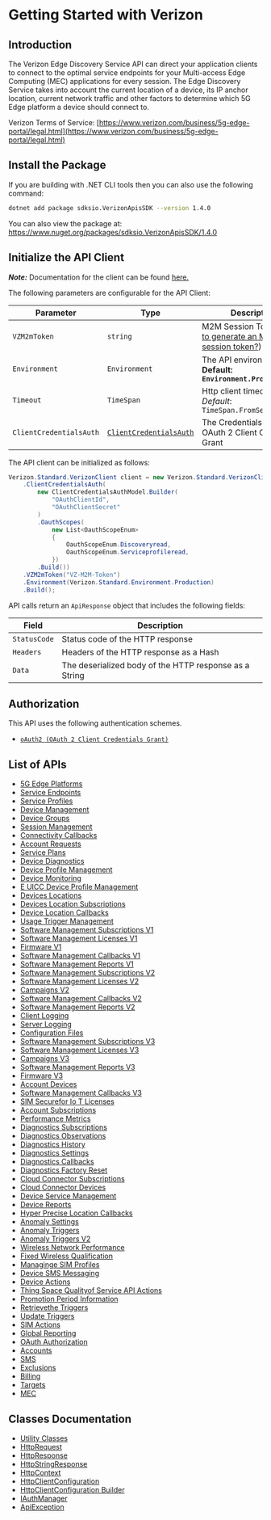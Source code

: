 
# Getting Started with Verizon

## Introduction

The Verizon Edge Discovery Service API can direct your application clients to connect to the optimal service endpoints for your Multi-access Edge Computing (MEC) applications for every session. The Edge Discovery Service takes into account the current location of a device, its IP anchor location, current network traffic and other factors to determine which 5G Edge platform a device should connect to.

Verizon Terms of Service: [https://www.verizon.com/business/5g-edge-portal/legal.html](https://www.verizon.com/business/5g-edge-portal/legal.html)

## Install the Package

If you are building with .NET CLI tools then you can also use the following command:

```bash
dotnet add package sdksio.VerizonApisSDK --version 1.4.0
```

You can also view the package at:
https://www.nuget.org/packages/sdksio.VerizonApisSDK/1.4.0

## Initialize the API Client

**_Note:_** Documentation for the client can be found [here.](https://www.github.com/sdks-io/verizon-apis-dotnet-sdk/tree/1.4.0/doc/client.md)

The following parameters are configurable for the API Client:

| Parameter | Type | Description |
|  --- | --- | --- |
| `VZM2mToken` | `string` | M2M Session Token ([How to generate an M2M session token?](page:getting-started/5g-edge-developer-creds-token#obtaining-a-vz-m2m-session-token-programmatically)) |
| `Environment` | `Environment` | The API environment. <br> **Default: `Environment.Production`** |
| `Timeout` | `TimeSpan` | Http client timeout.<br>*Default*: `TimeSpan.FromSeconds(100)` |
| `ClientCredentialsAuth` | [`ClientCredentialsAuth`](https://www.github.com/sdks-io/verizon-apis-dotnet-sdk/tree/1.4.0/doc/$a/https://www.github.com/sdks-io/verizon-apis-dotnet-sdk/tree/1.4.0/oauth-2-client-credentials-grant.md) | The Credentials Setter for OAuth 2 Client Credentials Grant |

The API client can be initialized as follows:

```csharp
Verizon.Standard.VerizonClient client = new Verizon.Standard.VerizonClient.Builder()
    .ClientCredentialsAuth(
        new ClientCredentialsAuthModel.Builder(
            "OAuthClientId",
            "OAuthClientSecret"
        )
        .OauthScopes(
            new List<OauthScopeEnum>
            {
                OauthScopeEnum.Discoveryread,
                OauthScopeEnum.Serviceprofileread,
            })
        .Build())
    .VZM2mToken("VZ-M2M-Token")
    .Environment(Verizon.Standard.Environment.Production)
    .Build();
```

API calls return an `ApiResponse` object that includes the following fields:

| Field | Description |
|  --- | --- |
| `StatusCode` | Status code of the HTTP response |
| `Headers` | Headers of the HTTP response as a Hash |
| `Data` | The deserialized body of the HTTP response as a String |

## Authorization

This API uses the following authentication schemes.

* [`oAuth2 (OAuth 2 Client Credentials Grant)`](https://www.github.com/sdks-io/verizon-apis-dotnet-sdk/tree/1.4.0/doc/$a/https://www.github.com/sdks-io/verizon-apis-dotnet-sdk/tree/1.4.0/oauth-2-client-credentials-grant.md)

## List of APIs

* [5G Edge Platforms](https://www.github.com/sdks-io/verizon-apis-dotnet-sdk/tree/1.4.0/doc/controllers/5g-edge-platforms.md)
* [Service Endpoints](https://www.github.com/sdks-io/verizon-apis-dotnet-sdk/tree/1.4.0/doc/controllers/service-endpoints.md)
* [Service Profiles](https://www.github.com/sdks-io/verizon-apis-dotnet-sdk/tree/1.4.0/doc/controllers/service-profiles.md)
* [Device Management](https://www.github.com/sdks-io/verizon-apis-dotnet-sdk/tree/1.4.0/doc/controllers/device-management.md)
* [Device Groups](https://www.github.com/sdks-io/verizon-apis-dotnet-sdk/tree/1.4.0/doc/controllers/device-groups.md)
* [Session Management](https://www.github.com/sdks-io/verizon-apis-dotnet-sdk/tree/1.4.0/doc/controllers/session-management.md)
* [Connectivity Callbacks](https://www.github.com/sdks-io/verizon-apis-dotnet-sdk/tree/1.4.0/doc/controllers/connectivity-callbacks.md)
* [Account Requests](https://www.github.com/sdks-io/verizon-apis-dotnet-sdk/tree/1.4.0/doc/controllers/account-requests.md)
* [Service Plans](https://www.github.com/sdks-io/verizon-apis-dotnet-sdk/tree/1.4.0/doc/controllers/service-plans.md)
* [Device Diagnostics](https://www.github.com/sdks-io/verizon-apis-dotnet-sdk/tree/1.4.0/doc/controllers/device-diagnostics.md)
* [Device Profile Management](https://www.github.com/sdks-io/verizon-apis-dotnet-sdk/tree/1.4.0/doc/controllers/device-profile-management.md)
* [Device Monitoring](https://www.github.com/sdks-io/verizon-apis-dotnet-sdk/tree/1.4.0/doc/controllers/device-monitoring.md)
* [E UICC Device Profile Management](https://www.github.com/sdks-io/verizon-apis-dotnet-sdk/tree/1.4.0/doc/controllers/e-uicc-device-profile-management.md)
* [Devices Locations](https://www.github.com/sdks-io/verizon-apis-dotnet-sdk/tree/1.4.0/doc/controllers/devices-locations.md)
* [Devices Location Subscriptions](https://www.github.com/sdks-io/verizon-apis-dotnet-sdk/tree/1.4.0/doc/controllers/devices-location-subscriptions.md)
* [Device Location Callbacks](https://www.github.com/sdks-io/verizon-apis-dotnet-sdk/tree/1.4.0/doc/controllers/device-location-callbacks.md)
* [Usage Trigger Management](https://www.github.com/sdks-io/verizon-apis-dotnet-sdk/tree/1.4.0/doc/controllers/usage-trigger-management.md)
* [Software Management Subscriptions V1](https://www.github.com/sdks-io/verizon-apis-dotnet-sdk/tree/1.4.0/doc/controllers/software-management-subscriptions-v1.md)
* [Software Management Licenses V1](https://www.github.com/sdks-io/verizon-apis-dotnet-sdk/tree/1.4.0/doc/controllers/software-management-licenses-v1.md)
* [Firmware V1](https://www.github.com/sdks-io/verizon-apis-dotnet-sdk/tree/1.4.0/doc/controllers/firmware-v1.md)
* [Software Management Callbacks V1](https://www.github.com/sdks-io/verizon-apis-dotnet-sdk/tree/1.4.0/doc/controllers/software-management-callbacks-v1.md)
* [Software Management Reports V1](https://www.github.com/sdks-io/verizon-apis-dotnet-sdk/tree/1.4.0/doc/controllers/software-management-reports-v1.md)
* [Software Management Subscriptions V2](https://www.github.com/sdks-io/verizon-apis-dotnet-sdk/tree/1.4.0/doc/controllers/software-management-subscriptions-v2.md)
* [Software Management Licenses V2](https://www.github.com/sdks-io/verizon-apis-dotnet-sdk/tree/1.4.0/doc/controllers/software-management-licenses-v2.md)
* [Campaigns V2](https://www.github.com/sdks-io/verizon-apis-dotnet-sdk/tree/1.4.0/doc/controllers/campaigns-v2.md)
* [Software Management Callbacks V2](https://www.github.com/sdks-io/verizon-apis-dotnet-sdk/tree/1.4.0/doc/controllers/software-management-callbacks-v2.md)
* [Software Management Reports V2](https://www.github.com/sdks-io/verizon-apis-dotnet-sdk/tree/1.4.0/doc/controllers/software-management-reports-v2.md)
* [Client Logging](https://www.github.com/sdks-io/verizon-apis-dotnet-sdk/tree/1.4.0/doc/controllers/client-logging.md)
* [Server Logging](https://www.github.com/sdks-io/verizon-apis-dotnet-sdk/tree/1.4.0/doc/controllers/server-logging.md)
* [Configuration Files](https://www.github.com/sdks-io/verizon-apis-dotnet-sdk/tree/1.4.0/doc/controllers/configuration-files.md)
* [Software Management Subscriptions V3](https://www.github.com/sdks-io/verizon-apis-dotnet-sdk/tree/1.4.0/doc/controllers/software-management-subscriptions-v3.md)
* [Software Management Licenses V3](https://www.github.com/sdks-io/verizon-apis-dotnet-sdk/tree/1.4.0/doc/controllers/software-management-licenses-v3.md)
* [Campaigns V3](https://www.github.com/sdks-io/verizon-apis-dotnet-sdk/tree/1.4.0/doc/controllers/campaigns-v3.md)
* [Software Management Reports V3](https://www.github.com/sdks-io/verizon-apis-dotnet-sdk/tree/1.4.0/doc/controllers/software-management-reports-v3.md)
* [Firmware V3](https://www.github.com/sdks-io/verizon-apis-dotnet-sdk/tree/1.4.0/doc/controllers/firmware-v3.md)
* [Account Devices](https://www.github.com/sdks-io/verizon-apis-dotnet-sdk/tree/1.4.0/doc/controllers/account-devices.md)
* [Software Management Callbacks V3](https://www.github.com/sdks-io/verizon-apis-dotnet-sdk/tree/1.4.0/doc/controllers/software-management-callbacks-v3.md)
* [SIM Securefor Io T Licenses](https://www.github.com/sdks-io/verizon-apis-dotnet-sdk/tree/1.4.0/doc/controllers/sim-securefor-io-t-licenses.md)
* [Account Subscriptions](https://www.github.com/sdks-io/verizon-apis-dotnet-sdk/tree/1.4.0/doc/controllers/account-subscriptions.md)
* [Performance Metrics](https://www.github.com/sdks-io/verizon-apis-dotnet-sdk/tree/1.4.0/doc/controllers/performance-metrics.md)
* [Diagnostics Subscriptions](https://www.github.com/sdks-io/verizon-apis-dotnet-sdk/tree/1.4.0/doc/controllers/diagnostics-subscriptions.md)
* [Diagnostics Observations](https://www.github.com/sdks-io/verizon-apis-dotnet-sdk/tree/1.4.0/doc/controllers/diagnostics-observations.md)
* [Diagnostics History](https://www.github.com/sdks-io/verizon-apis-dotnet-sdk/tree/1.4.0/doc/controllers/diagnostics-history.md)
* [Diagnostics Settings](https://www.github.com/sdks-io/verizon-apis-dotnet-sdk/tree/1.4.0/doc/controllers/diagnostics-settings.md)
* [Diagnostics Callbacks](https://www.github.com/sdks-io/verizon-apis-dotnet-sdk/tree/1.4.0/doc/controllers/diagnostics-callbacks.md)
* [Diagnostics Factory Reset](https://www.github.com/sdks-io/verizon-apis-dotnet-sdk/tree/1.4.0/doc/controllers/diagnostics-factory-reset.md)
* [Cloud Connector Subscriptions](https://www.github.com/sdks-io/verizon-apis-dotnet-sdk/tree/1.4.0/doc/controllers/cloud-connector-subscriptions.md)
* [Cloud Connector Devices](https://www.github.com/sdks-io/verizon-apis-dotnet-sdk/tree/1.4.0/doc/controllers/cloud-connector-devices.md)
* [Device Service Management](https://www.github.com/sdks-io/verizon-apis-dotnet-sdk/tree/1.4.0/doc/controllers/device-service-management.md)
* [Device Reports](https://www.github.com/sdks-io/verizon-apis-dotnet-sdk/tree/1.4.0/doc/controllers/device-reports.md)
* [Hyper Precise Location Callbacks](https://www.github.com/sdks-io/verizon-apis-dotnet-sdk/tree/1.4.0/doc/controllers/hyper-precise-location-callbacks.md)
* [Anomaly Settings](https://www.github.com/sdks-io/verizon-apis-dotnet-sdk/tree/1.4.0/doc/controllers/anomaly-settings.md)
* [Anomaly Triggers](https://www.github.com/sdks-io/verizon-apis-dotnet-sdk/tree/1.4.0/doc/controllers/anomaly-triggers.md)
* [Anomaly Triggers V2](https://www.github.com/sdks-io/verizon-apis-dotnet-sdk/tree/1.4.0/doc/controllers/anomaly-triggers-v2.md)
* [Wireless Network Performance](https://www.github.com/sdks-io/verizon-apis-dotnet-sdk/tree/1.4.0/doc/controllers/wireless-network-performance.md)
* [Fixed Wireless Qualification](https://www.github.com/sdks-io/verizon-apis-dotnet-sdk/tree/1.4.0/doc/controllers/fixed-wireless-qualification.md)
* [Managinge SIM Profiles](https://www.github.com/sdks-io/verizon-apis-dotnet-sdk/tree/1.4.0/doc/controllers/managinge-sim-profiles.md)
* [Device SMS Messaging](https://www.github.com/sdks-io/verizon-apis-dotnet-sdk/tree/1.4.0/doc/controllers/device-sms-messaging.md)
* [Device Actions](https://www.github.com/sdks-io/verizon-apis-dotnet-sdk/tree/1.4.0/doc/controllers/device-actions.md)
* [Thing Space Qualityof Service API Actions](https://www.github.com/sdks-io/verizon-apis-dotnet-sdk/tree/1.4.0/doc/controllers/thing-space-qualityof-service-api-actions.md)
* [Promotion Period Information](https://www.github.com/sdks-io/verizon-apis-dotnet-sdk/tree/1.4.0/doc/controllers/promotion-period-information.md)
* [Retrievethe Triggers](https://www.github.com/sdks-io/verizon-apis-dotnet-sdk/tree/1.4.0/doc/controllers/retrievethe-triggers.md)
* [Update Triggers](https://www.github.com/sdks-io/verizon-apis-dotnet-sdk/tree/1.4.0/doc/controllers/update-triggers.md)
* [SIM Actions](https://www.github.com/sdks-io/verizon-apis-dotnet-sdk/tree/1.4.0/doc/controllers/sim-actions.md)
* [Global Reporting](https://www.github.com/sdks-io/verizon-apis-dotnet-sdk/tree/1.4.0/doc/controllers/global-reporting.md)
* [OAuth Authorization](https://www.github.com/sdks-io/verizon-apis-dotnet-sdk/tree/1.4.0/doc/controllers/oauth-authorization.md)
* [Accounts](https://www.github.com/sdks-io/verizon-apis-dotnet-sdk/tree/1.4.0/doc/controllers/accounts.md)
* [SMS](https://www.github.com/sdks-io/verizon-apis-dotnet-sdk/tree/1.4.0/doc/controllers/sms.md)
* [Exclusions](https://www.github.com/sdks-io/verizon-apis-dotnet-sdk/tree/1.4.0/doc/controllers/exclusions.md)
* [Billing](https://www.github.com/sdks-io/verizon-apis-dotnet-sdk/tree/1.4.0/doc/controllers/billing.md)
* [Targets](https://www.github.com/sdks-io/verizon-apis-dotnet-sdk/tree/1.4.0/doc/controllers/targets.md)
* [MEC](https://www.github.com/sdks-io/verizon-apis-dotnet-sdk/tree/1.4.0/doc/controllers/mec.md)

## Classes Documentation

* [Utility Classes](https://www.github.com/sdks-io/verizon-apis-dotnet-sdk/tree/1.4.0/doc/utility-classes.md)
* [HttpRequest](https://www.github.com/sdks-io/verizon-apis-dotnet-sdk/tree/1.4.0/doc/http-request.md)
* [HttpResponse](https://www.github.com/sdks-io/verizon-apis-dotnet-sdk/tree/1.4.0/doc/http-response.md)
* [HttpStringResponse](https://www.github.com/sdks-io/verizon-apis-dotnet-sdk/tree/1.4.0/doc/http-string-response.md)
* [HttpContext](https://www.github.com/sdks-io/verizon-apis-dotnet-sdk/tree/1.4.0/doc/http-context.md)
* [HttpClientConfiguration](https://www.github.com/sdks-io/verizon-apis-dotnet-sdk/tree/1.4.0/doc/http-client-configuration.md)
* [HttpClientConfiguration Builder](https://www.github.com/sdks-io/verizon-apis-dotnet-sdk/tree/1.4.0/doc/http-client-configuration-builder.md)
* [IAuthManager](https://www.github.com/sdks-io/verizon-apis-dotnet-sdk/tree/1.4.0/doc/i-auth-manager.md)
* [ApiException](https://www.github.com/sdks-io/verizon-apis-dotnet-sdk/tree/1.4.0/doc/api-exception.md)

